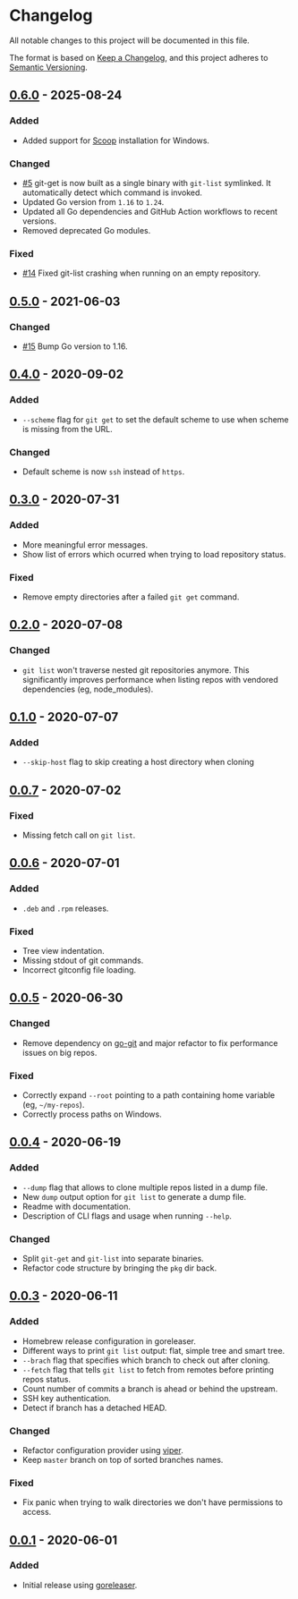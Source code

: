 # Changelog
All notable changes to this project will be documented in this file.

The format is based on [Keep a Changelog](https://keepachangelog.com/en/1.1.0/),
and this project adheres to [Semantic Versioning](https://semver.org/spec/v2.0.0.html).

## [0.6.0] - 2025-08-24

### Added
- Added support for [Scoop](https://scoop.sh/) installation for Windows.

### Changed
- [#5](https://github.com/grdl/git-get/issues/5) git-get is now built as a single binary with `git-list` symlinked. It automatically detect which command is invoked.
- Updated Go version from `1.16` to `1.24`.
- Updated all Go dependencies and GitHub Action workflows to recent versions.
- Removed deprecated Go modules.
### Fixed

- [#14](https://github.com/grdl/git-get/issues/14) Fixed git-list crashing when running on an empty repository.


## [0.5.0] - 2021-06-03
### Changed
- [#15](https://github.com/grdl/git-get/pull/15) Bump Go version to 1.16. 


## [0.4.0] - 2020-09-02
### Added
- `--scheme` flag for `git get` to set the default scheme to use when scheme is missing from the URL.

### Changed
- Default scheme is now `ssh` instead of `https`.


## [0.3.0] - 2020-07-31
### Added
- More meaningful error messages.
- Show list of errors which ocurred when trying to load repository status.

### Fixed
- Remove empty directories after a failed `git get` command.


## [0.2.0] - 2020-07-08
### Changed
- `git list` won't traverse nested git repositories anymore. This significantly improves performance when listing repos with vendored dependencies (eg, node_modules).


## [0.1.0] - 2020-07-07
### Added
- `--skip-host` flag to skip creating a host directory when cloning 


## [0.0.7] - 2020-07-02
### Fixed
- Missing fetch call on `git list`.


## [0.0.6] - 2020-07-01
### Added
- `.deb` and `.rpm` releases.

### Fixed
- Tree view indentation.
- Missing stdout of git commands.
- Incorrect gitconfig file loading.


## [0.0.5] - 2020-06-30
### Changed
- Remove dependency on [go-git](https://github.com/go-git/go-git) and major refactor to fix performance issues on big repos.

### Fixed
- Correctly expand `--root` pointing to a path containing home variable (eg, `~/my-repos`).
- Correctly process paths on Windows.


## [0.0.4] - 2020-06-19
### Added
- `--dump` flag that allows to clone multiple repos listed in a dump file.
- New `dump` output option for `git list` to generate a dump file.
- Readme with documentation.
- Description of CLI flags and usage when running `--help`.

### Changed
- Split `git-get` and `git-list` into separate binaries.
- Refactor code structure by bringing the `pkg` dir back.


## [0.0.3] - 2020-06-11
### Added
- Homebrew release configuration in goreleaser.
- Different ways to print `git list` output: flat, simple tree and smart tree.
- `--brach` flag that specifies which branch to check out after cloning.
- `--fetch` flag that tells `git list` to fetch from remotes before printing repos status.
- Count number of commits a branch is ahead or behind the upstream.
- SSH key authentication.
- Detect if branch has a detached HEAD.

### Changed
- Refactor configuration provider using [viper](https://github.com/spf13/viper).
- Keep `master` branch on top of sorted branches names.

### Fixed
- Fix panic when trying to walk directories we don't have permissions to access.


## [0.0.1] - 2020-06-01
### Added
- Initial release using [goreleaser](https://github.com/goreleaser/goreleaser).


[0.6.0]: https://github.com/grdl/git-get/compare/v0.5.0...v0.6.0
[0.5.0]: https://github.com/grdl/git-get/compare/v0.4.0...v0.5.0
[0.4.0]: https://github.com/grdl/git-get/compare/v0.3.0...v0.4.0
[0.3.0]: https://github.com/grdl/git-get/compare/v0.2.0...v0.3.0
[0.2.0]: https://github.com/grdl/git-get/compare/v0.1.0...v0.2.0
[0.1.0]: https://github.com/grdl/git-get/compare/v0.0.7...v0.1.0
[0.0.7]: https://github.com/grdl/git-get/compare/v0.0.6...v0.0.7
[0.0.6]: https://github.com/grdl/git-get/compare/v0.0.5...v0.0.6
[0.0.5]: https://github.com/grdl/git-get/compare/v0.0.4...v0.0.5
[0.0.4]: https://github.com/grdl/git-get/compare/v0.0.3...v0.0.4
[0.0.3]: https://github.com/grdl/git-get/compare/v0.0.1...v0.0.3
[0.0.1]: https://github.com/grdl/git-get/releases/tag/v0.0.1
